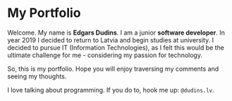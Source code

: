 # My Portfolio

Welcome. My name is **Edgars Dudins**. I am a junior **software developer**. In year 2019 I decided to return to Latvia and begin studies at university. I decided to pursue IT (Information Technologies), as I felt this would be the ultimate challenge for me - considering my passion for technology.

So, this is my portfolio. Hope you will enjoy traversing my comments and seeing my thoughts.

I love talking about programming. If you do to, hook me up: `@dudins.lv`.